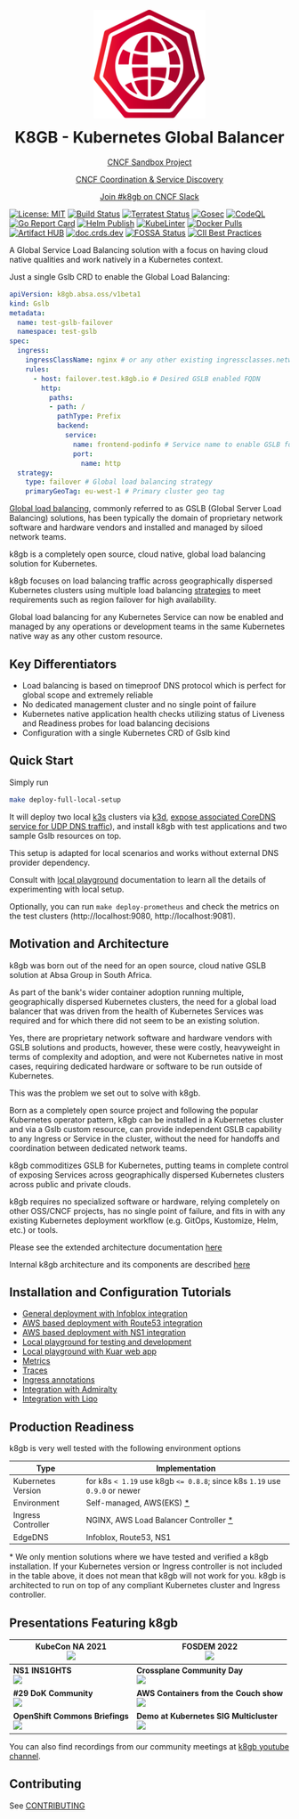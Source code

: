 <p align="center" class="disable-logo">
<a href="#"><img src="https://raw.githubusercontent.com/cncf/artwork/master/projects/k8gb/icon/color/k8gb-icon-color.svg" width="200"/></a>
</p>
<h1 align="center" style="margin-top: 0;">K8GB - Kubernetes Global Balancer<a href="https://www.k8gb.io"></h1>
<p align="center"><a href="https://landscape.cncf.io/?selected=k8gb">CNCF Sandbox Project</p>
<p align="center"><a href="https://landscape.cncf.io/card-mode?category=coordination-service-discovery&grouping=category">CNCF Coordination &amp; Service Discovery</p>
<p align="center"><a href="https://cloud-native.slack.com/archives/C021P656HGB">Join #k8gb on CNCF Slack<a></p>

[![License: MIT](https://img.shields.io/badge/License-Apache_2.0-yellow.svg)](https://opensource.org/licenses/Apache-2.0)
[![Build Status](https://github.com/k8gb-io/k8gb/workflows/build/badge.svg?branch=master)](https://github.com/k8gb-io/k8gb/actions?query=workflow%3A%22Golang+lint+and+test%22+branch%3Amaster)
[![Terratest Status](https://github.com/k8gb-io/k8gb/workflows/Terratest/badge.svg?branch=master)](https://github.com/k8gb-io/k8gb/actions?query=workflow%3ATerratest+branch%3Amaster)
[![Gosec](https://github.com/k8gb-io/k8gb/workflows/Gosec/badge.svg?branch=master)](https://github.com/k8gb-io/k8gb/actions?query=workflow%3AGosec+branch%3Amaster)
[![CodeQL](https://github.com/k8gb-io/k8gb/workflows/CodeQL/badge.svg?branch=master)](https://github.com/k8gb-io/k8gb/actions?query=workflow%3ACodeQL+branch%3Amaster)
[![Go Report Card](https://goreportcard.com/badge/github.com/k8gb-io/k8gb)](https://goreportcard.com/report/github.com/k8gb-io/k8gb)
[![Helm Publish](https://github.com/k8gb-io/k8gb/actions/workflows/helm_publish.yaml/badge.svg)](https://github.com/k8gb-io/k8gb/actions/workflows/helm_publish.yaml)
[![KubeLinter](https://github.com/k8gb-io/k8gb/workflows/KubeLinter/badge.svg?branch=master)](https://github.com/k8gb-io/k8gb/actions?query=workflow%3AKubeLinter+branch%3Amaster)
[![Docker Pulls](https://img.shields.io/docker/pulls/absaoss/k8gb)](https://hub.docker.com/r/absaoss/k8gb)
[![Artifact HUB](https://img.shields.io/endpoint?url=https://artifacthub.io/badge/repository/k8gb)](https://artifacthub.io/packages/search?repo=k8gb)
[![doc.crds.dev](https://img.shields.io/badge/doc-crds-purple)](https://doc.crds.dev/github.com/k8gb-io/k8gb)
[![FOSSA Status](https://app.fossa.com/api/projects/custom%2B162%2Fgithub.com%2Fk8gb-io%2Fk8gb.svg?type=shield)](https://app.fossa.com/projects/custom%2B162%2Fgithub.com%2Fk8gb-io%2Fk8gb?ref=badge_shield)
[![CII Best Practices](https://bestpractices.coreinfrastructure.org/projects/4866/badge)](https://bestpractices.coreinfrastructure.org/projects/4866)

A Global Service Load Balancing solution with a focus on having cloud native qualities and work natively in a Kubernetes context.

Just a single Gslb CRD to enable the Global Load Balancing:

```yaml
apiVersion: k8gb.absa.oss/v1beta1
kind: Gslb
metadata:
  name: test-gslb-failover
  namespace: test-gslb
spec:
  ingress:
    ingressClassName: nginx # or any other existing ingressclasses.networking.k8s.io
    rules:
      - host: failover.test.k8gb.io # Desired GSLB enabled FQDN
        http:
          paths:
          - path: /
            pathType: Prefix
            backend:
              service:
                name: frontend-podinfo # Service name to enable GSLB for
                port:
                  name: http
  strategy:
    type: failover # Global load balancing strategy
    primaryGeoTag: eu-west-1 # Primary cluster geo tag
```

[Global load balancing](https://cloud.redhat.com/blog/global-load-balancer-approaches), commonly referred to as GSLB (Global Server Load Balancing) solutions, has been typically the domain of proprietary network software and hardware vendors and installed and managed by siloed network teams.

k8gb is a completely open source, cloud native, global load balancing solution for Kubernetes.

k8gb focuses on load balancing traffic across geographically dispersed Kubernetes clusters using multiple load balancing [strategies](./docs/strategy.md) to meet requirements such as region failover for high availability.

Global load balancing for any Kubernetes Service can now be enabled and managed by any operations or development teams in the same Kubernetes native way as any other custom resource.

## Key Differentiators

* Load balancing is based on timeproof DNS protocol which is perfect for global scope and extremely reliable
* No dedicated management cluster and no single point of failure
* Kubernetes native application health checks utilizing status of Liveness and Readiness probes for load balancing decisions
* Configuration with a single Kubernetes CRD of Gslb kind

## Quick Start

Simply run

```sh
make deploy-full-local-setup
```

It will deploy two local [k3s](https://k3s.io/) clusters via [k3d](https://k3d.io/), [expose associated CoreDNS service for UDP DNS traffic](./docs/exposing_dns.md)), and install k8gb with test applications and two sample Gslb resources on top.

This setup is adapted for local scenarios and works without external DNS provider dependency.

Consult with [local playground](/docs/local.md) documentation to learn all the details of experimenting with local setup.

Optionally, you can run `make deploy-prometheus` and check the metrics on the test clusters (http://localhost:9080, http://localhost:9081).

## Motivation and Architecture

k8gb was born out of the need for an open source, cloud native GSLB solution at Absa Group in South Africa.

As part of the bank's wider container adoption running multiple, geographically dispersed Kubernetes clusters, the need for a global load balancer that was driven from the health of Kubernetes Services was required and for which there did not seem to be an existing solution.

Yes, there are proprietary network software and hardware vendors with GSLB solutions and products, however, these were costly, heavyweight in terms of complexity and adoption, and were not Kubernetes native in most cases, requiring dedicated hardware or software to be run outside of Kubernetes.

This was the problem we set out to solve with k8gb.

Born as a completely open source project and following the popular Kubernetes operator pattern, k8gb can be installed in a Kubernetes cluster and via a Gslb custom resource, can provide independent GSLB capability to any Ingress or Service in the cluster, without the need for handoffs and coordination between dedicated network teams.

k8gb commoditizes GSLB for Kubernetes, putting teams in complete control of exposing Services across geographically dispersed Kubernetes clusters across public and private clouds.

k8gb requires no specialized software or hardware, relying completely on other OSS/CNCF projects, has no single point of failure, and fits in with any existing Kubernetes deployment workflow (e.g. GitOps, Kustomize, Helm, etc.) or tools.

Please see the extended architecture documentation [here](/docs/index.md)

Internal k8gb architecture and its components are described [here](/docs/components.md)

## Installation and Configuration Tutorials

* [General deployment with Infoblox integration](/docs/deploy_infoblox.md)
* [AWS based deployment with Route53 integration](/docs/deploy_route53.md)
* [AWS based deployment with NS1 integration](/docs/deploy_ns1.md)
* [Local playground for testing and development](/docs/local.md)
* [Local playground with Kuar web app](/docs/local-kuar.md)
* [Metrics](/docs/metrics.md)
* [Traces](/docs/traces.md)
* [Ingress annotations](/docs/ingress_annotations.md)
* [Integration with Admiralty](/docs/admiralty.md)
* [Integration with Liqo](/docs/liqo.md)

## Production Readiness

k8gb is very well tested with the following environment options

| Type                             | Implementation                                                               |
|----------------------------------|------------------------------------------------------------------------------|
| Kubernetes Version               | for k8s `< 1.19` use k8gb `<= 0.8.8`; since k8s `1.19` use `0.9.0` or newer  |
| Environment                      | Self-managed, AWS(EKS) [*](#clarify)                                         |
| Ingress Controller               | NGINX, AWS Load Balancer Controller [*](#clarify)                            |
| EdgeDNS                          | Infoblox, Route53, NS1                                                       |

<a name="clarify"></a>* We only mention solutions where we have tested and verified a k8gb installation.
If your Kubernetes version or Ingress controller is not included in the table above, it does not mean that k8gb will not work for you. k8gb is architected to run on top of any compliant Kubernetes cluster and Ingress controller.

## Presentations Featuring k8gb

[//]: # (Table is generated with the help of https://www.tablesgenerator.com/markdown_tables#)

| **KubeCon NA 2021**<br>[![](https://img.youtube.com/vi/-lkKZRdv81A/0.jpg)](https://www.youtube.com/watch?v=-lkKZRdv81A "KubeCon NA 2021: Cloud Native Global Load Balancer for Kubernetes") | **FOSDEM 2022**<br>[![](https://img.youtube.com/vi/1UTWxf7PQis/0.jpg)](https://www.youtube.com/watch?v=1UTWxf7PQis "FOSDEM 2022: Cloud Native Global Load Balancer for Kubernetes") |
|---|---|
| **NS1 INS1GHTS**<br>[![](https://img.youtube.com/vi/T_4EiAqwevI/0.jpg)](https://www.youtube.com/watch?v=T_4EiAqwevI "INS1GHTS: Cloud Native Global Load Balancer for Kubernetes") | **Crossplane Community Day**<br>[![](https://img.youtube.com/vi/5l4Xf_Q8ybY/0.jpg)](https://www.youtube.com/watch?v=5l4Xf_Q8ybY "Crossplane Community Day Europe: Scaling Kubernetes Global Balancer with Crossplane") |
| **#29 DoK Community**<br>[![](https://img.youtube.com/vi/MluFlwPFZws/hqdefault.jpg)](https://www.youtube.com/watch?v=MluFlwPFZws "#29 DoK Community: How Absa Developed Cloud Native Global Load Balancer for Kubernetes") | **AWS Containers from the Couch show**<br>[![](https://img.youtube.com/vi/5pe3ezSnVI8/hqdefault.jpg)](https://www.youtube.com/watch?v=5pe3ezSnVI8 "AWS Containers from the Couch") |
| **OpenShift Commons Briefings**<br>[![](https://img.youtube.com/vi/5DhO9C2NCrk/0.jpg)](https://www.youtube.com/watch?v=5DhO9C2NCrk "OpenShift Commons Briefings") | **Demo at Kubernetes SIG Multicluster**<br>[![](https://img.youtube.com/vi/jeUeRQM-ZyM/0.jpg)](https://www.youtube.com/watch?v=jeUeRQM-ZyM "Kubernetes SIG Multicluster") |

You can also find recordings from our community meetings at [k8gb youtube channel](https://www.youtube.com/channel/UCwvtktvdZu_pg-t-INvuW5g).

## Contributing

See [CONTRIBUTING](/CONTRIBUTING.md)
